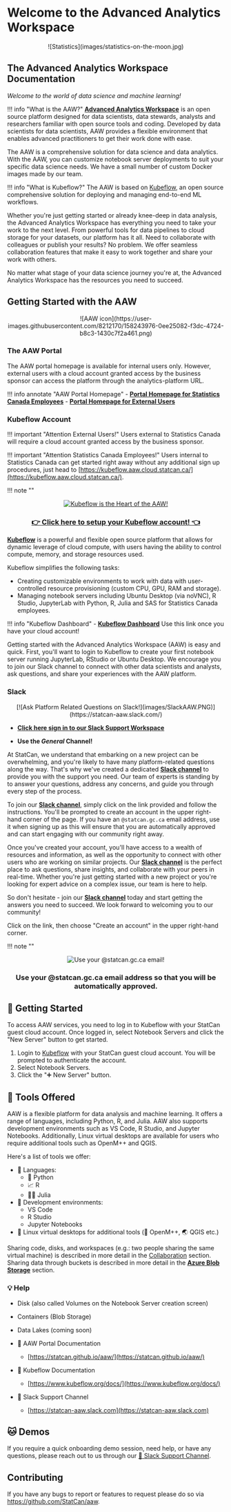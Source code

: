 # Welcome to the Advanced Analytics Workspace

<center>
![Statistics](images/statistics-on-the-moon.jpg)
</center>

## The Advanced Analytics Workspace Documentation

_Welcome to the world of data science and machine learning!_

<!-- prettier-ignore -->
!!! info "What is the AAW?"
    **[Advanced Analytics Workspace](https://analytics-platform.statcan.gc.ca/)** is an open source platform designed for data scientists, data stewards, analysts and researchers familiar with open source tools and coding. Developed by data scientists for data scientists, AAW provides a flexible environment that enables advanced practitioners to get their work done with ease.

The AAW is a comprehensive solution for data science and data analytics.  With the AAW, you can customize notebook server deployments to suit your specific data science needs. We have a small number of custom Docker images made by our team.

<!-- prettier-ignore -->
!!! info "What is Kubeflow?"
    The AAW is based on [Kubeflow](https://www.kubeflow.org/), an open source comprehensive solution for deploying and managing end-to-end ML workflows.

Whether you're just getting started or already knee-deep in data analysis, the Advanced Analytics Workspace has everything you need to take your work to the next level. From powerful tools for data pipelines to cloud storage for your datasets, our platform has it all. Need to collaborate with colleagues or publish your results? No problem. We offer seamless collaboration features that make it easy to work together and share your work with others.

No matter what stage of your data science journey you're at, the Advanced Analytics Workspace has the resources you need to succeed.

## Getting Started with the AAW

<center>
![AAW icon](https://user-images.githubusercontent.com/8212170/158243976-0ee25082-f3dc-4724-b8c3-1430c7f2a461.png)
</center>

### The AAW Portal

The AAW portal homepage is available for internal users only. However, external users with a cloud account granted access by the business sponsor can access the platform through the analytics-platform URL.

<!-- prettier-ignore -->
!!! info annotate "AAW Portal Homepage"
    - [**Portal Homepage for Statistics Canada Employees**](https://www.statcan.gc.ca/data-analytics-service/aaw)
    - [**Portal Homepage for External Users**](https://analytics-platform.statcan.gc.ca/covid19)

### Kubeflow Account

<!-- prettier-ignore -->
!!! important "Attention External Users!"
    Users external to Statistics Canada will require a cloud account granted access by the business sponsor.

<!-- prettier-ignore -->
!!! important "Attention Statistics Canada Employees!"
    Users internal to Statistics Canada can get started right away without any additional sign up procedures, just head to  [https://kubeflow.aaw.cloud.statcan.ca/](https://kubeflow.aaw.cloud.statcan.ca/).

<!-- prettier-ignore -->
!!! note ""
    <center>
    [![Kubeflow is the Heart of the AAW!](./images/Kubeflow.PNG)](https://kubeflow.aaw.cloud.statcan.ca/)
    <h3>**[👉 Click here to setup your Kubeflow account! 👈](https://kubeflow.aaw.cloud.statcan.ca/)**</h3>
    </center>

**[Kubeflow](1-Experiments/Kubeflow/)** is a powerful and flexible open source platform that allows for dynamic leverage of cloud compute, with users having the ability to control compute, memory, and storage resources used. 

Kubeflow simplifies the following tasks:

- Creating customizable environments to work with data with user-controlled resource provisioning (custom CPU, GPU, RAM and storage).
- Managing notebook servers including Ubuntu Desktop (via noVNC), R Studio, JupyterLab with Python, R, Julia and SAS for Statistics Canada employees.

<!-- prettier-ignore -->
!!! info "Kubeflow Dashboard"
    - [**Kubeflow Dashboard**](https://kubeflow.aaw.cloud.statcan.ca/) Use this link once you have your cloud account!

Getting started with the Advanced Analytics Workspace (AAW) is easy and quick. First, you'll want to login to Kubeflow to create your first notebook server running JupyterLab, RStudio or Ubuntu Desktop. We encourage you to join our Slack channel to connect with other data scientists and analysts, ask questions, and share your experiences with the AAW platform.

### Slack

<center>
[![Ask Platform Related Questions on Slack!](images/SlackAAW.PNG)](https://statcan-aaw.slack.com/)
</center>

- **[Click here sign in to our Slack Support Workspace](https://statcan-aaw.slack.com/)**

- **Use the _General_ Channel!**

At StatCan, we understand that embarking on a new project can be overwhelming, and you're likely to have many platform-related questions along the way. That's why we've created a dedicated  **[Slack channel](https://statcan-aaw.slack.com/)** to provide you with the support you need. Our team of experts is standing by to answer your questions, address any concerns, and guide you through every step of the process.

To join our  **[Slack channel](https://statcan-aaw.slack.com/)**, simply click on the link provided and follow the instructions. You'll be prompted to create an account in the upper right-hand corner of the page. If you have an `@statcan.gc.ca` email address, use it when signing up as this will ensure that you are automatically approved and can start engaging with our community right away.

Once you've created your account, you'll have access to a wealth of resources and information, as well as the opportunity to connect with other users who are working on similar projects. Our  **[Slack channel](https://statcan-aaw.slack.com/)** is the perfect place to ask questions, share insights, and collaborate with your peers in real-time. Whether you're just getting started with a new project or you're looking for expert advice on a complex issue, our team is here to help.

So don't hesitate - join our **[Slack channel](https://statcan-aaw.slack.com/)** today and start getting the answers you need to succeed. We look forward to welcoming you to our community!

Click on the link, then choose "Create an account" in the upper right-hand corner.

<!-- prettier-ignore -->
!!! note ""
    <center>
    ![Use your @statcan.gc.ca email!](images/SlackAAW2.png)
    <h3>Use your @statcan.gc.ca email address so that you will be automatically approved.</h3>
    </center>

## 🧭 Getting Started

To access AAW services, you need to log in to Kubeflow with your StatCan guest cloud account. Once logged in, select Notebook Servers and click the "New Server" button to get started.

1. Login to [Kubeflow](https://kubeflow.aaw.cloud.statcan.ca/) with your StatCan guest cloud account. You will be prompted to authenticate the account.
2. Select Notebook Servers.
3. Click the "➕ New Server" button.

## 🧰 Tools Offered

AAW is a flexible platform for data analysis and machine learning. It offers a range of languages, including Python, R, and Julia. AAW also supports development environments such as VS Code, R Studio, and Jupyter Notebooks. Additionally, Linux virtual desktops are available for users who require additional tools such as OpenM++ and QGIS.

Here's a list of tools we offer:

- 📜 Languages:
  - 🐍 Python
  - 📈 R
  - 👩‍🔬 Julia
- 🧮 Development environments:
  - VS Code
  - R Studio
  - Jupyter Notebooks
- 🐧 Linux virtual desktops for additional tools (🧫 OpenM++, 🌏 QGIS etc.)

Sharing code, disks, and workspaces (e.g.: two people sharing the same virtual machine) is described in more detail in the [Collaboration](4-Collaboration/Overview.md) section. Sharing data through buckets is described in more detail in the **[Azure Blob Storage](./5-Storage/AzureBlobStorage.md)**
section.

### 💡 Help

- Disk (also called Volumes on the Notebook Server creation screen)
- Containers (Blob Storage)
- Data Lakes (coming soon)

- 📗 AAW Portal Documentation
  - [https://statcan.github.io/aaw/](https://statcan.github.io/aaw/)
- 📘 Kubeflow Documentation
  - [https://www.kubeflow.org/docs/](https://www.kubeflow.org/docs/)  
- 🤝 Slack Support Channel
  - [https://statcan-aaw.slack.com](https://statcan-aaw.slack.com)

## 🐱 Demos

If you require a quick onboarding demo session, need help, or have any questions, please reach out to us through our [🤝 Slack Support Channel](https://statcan-aaw.slack.com).

## Contributing

If you have any bugs to report or features to request please do so via https://github.com/StatCan/aaw.
